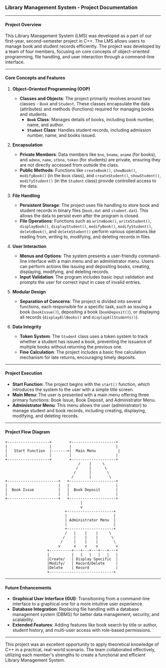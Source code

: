 ### **Library Management System - Project Documentation**

---

#### **Project Overview**
This Library Management System (LMS) was developed as a part of our first-year, second-semester project in C++. The LMS allows users to manage book and student records efficiently. The project was developed by a team of four members, focusing on core concepts of object-oriented programming, file handling, and user interaction through a command-line interface.

---

#### **Core Concepts and Features**

1. **Object-Oriented Programming (OOP)**
   - **Classes and Objects**: The project primarily revolves around two classes - `Book` and `Student`. These classes encapsulate the data (attributes) and methods (functions) required for managing books and students.
     - **`Book` Class**: Manages details of books, including book number, name, and author.
     - **`Student` Class**: Handles student records, including admission number, name, and books issued.

2. **Encapsulation**
   - **Private Members**: Data members like `bno`, `bname`, `aname` (for books), and `admno`, `name`, `stbno`, `token` (for students) are private, ensuring they are not directly accessed from outside the class.
   - **Public Methods**: Functions like `createBook()`, `showBook()`, `modifyBook()` (in the `Book` class), and `createStudent()`, `showStudent()`, `modifyStudent()` (in the `Student` class) provide controlled access to the data.

3. **File Handling**
   - **Persistent Storage**: The project uses file handling to store book and student records in binary files (`book.dat` and `student.dat`). This allows the data to persist even after the program is closed.
   - **File Operations**: Functions such as `writeBook()`, `writeStudent()`, `displayBook()`, `displayStudent()`, `modifyBook()`, `modifyStudent()`, `deleteBook()`, and `deleteStudent()` perform various operations like reading from, writing to, modifying, and deleting records in files.

4. **User Interaction**
   - **Menus and Options**: The system presents a user-friendly command-line interface with a main menu and an administrator menu. Users can perform actions like issuing and depositing books, creating, displaying, modifying, and deleting records.
   - **Input Validation**: The program includes basic input validation and prompts the user for correct input in case of invalid entries.

5. **Modular Design**
   - **Separation of Concerns**: The project is divided into several functions, each responsible for a specific task, such as issuing a book (`bookIssue()`), depositing a book (`bookDeposit()`), or displaying all records (`displayAllBooks()` and `displayAllStudents()`).

6. **Data Integrity**
   - **Token System**: The `Student` class uses a token system to track whether a student has issued a book, preventing the issuance of multiple books without returning the previous one.
   - **Fine Calculation**: The project includes a basic fine calculation mechanism for late returns, encouraging timely deposits.

---

#### **Project Execution**

- **Start Function**: The project begins with the `start()` function, which introduces the system to the user with a simple title screen.
- **Main Menu**: The user is presented with a main menu offering three primary functions: Book Issue, Book Deposit, and Administrator Menu.
- **Administrator Menu**: This menu allows the user (administrator) to manage student and book records, including creating, displaying, modifying, and deleting records.

---

#### **Project Flow Diagram**

```plaintext
+-------------------+        +--------------------+
|                   |        |                    |
|   Start Function  |------->|  Main Menu          |
|                   |        |                    |
+-------------------+        +--------------------+
                                 /    |     \
                                /     |      \
                               /      |       \
                              /       |        \
+-----------------------+   +---------------------+
|                       |   |                     |
|  Book Issue           |   |  Book Deposit       |
|                       |   |                     |
+-----------------------+   +---------------------+
                                  |
                                  v
                           +---------------------+
                           |                     |
                           | Administrator Menu  |
                           |                     |
                           +---------------------+
                           /   |    |    |     \
                          /    |    |    |      \
                         /     |    |    |       \
                        v      v    v    v        v
                   +----------+---+---+---+---+---+
                   |          |   |   |   |   |   |
                   |Create/   | Display Specific  |
                   |Modify/   | Record/Delete     |
                   |Delete    | Record            |
                   +-----------------------------+
```

---

#### **Future Enhancements**
- **Graphical User Interface (GUI)**: Transitioning from a command-line interface to a graphical one for a more intuitive user experience.
- **Database Integration**: Replacing file handling with a database management system (DBMS) for better data management, security, and scalability.
- **Extended Features**: Adding features like book search by title or author, student history, and multi-user access with role-based permissions.

---

This project was an excellent opportunity to apply theoretical knowledge of C++ in a practical, real-world scenario. The team collaborated effectively, utilizing each member's strengths to create a functional and efficient Library Management System.
